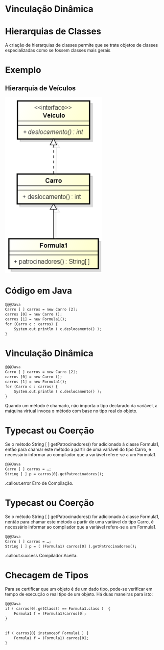 <!SLIDE section center>
# Vinculação Dinâmica

<!SLIDE>
# Hierarquias de Classes

A criação de hierarquias de classes permite que se trate objetos de classes especializadas como se fossem classes mais gerais.

<!SLIDE>
# Exemplo
## Hierarquia de Veículos

![.fancyborder](_images/hierarquia_veiculos.png)



<!SLIDE>
# Código em Java

    @@@Java
    Carro [ ] carros = new Carro [2];
    carros [0] = new Carro ();
    carros [1] = new Formula1();
    for (Carro c : carros) {
	    System.out.println ( c.deslocamento() );
    }
    
    
<!SLIDE>
# Vinculação Dinâmica

    @@@Java
    Carro [ ] carros = new Carro [2];
    carros [0] = new Carro ();
    carros [1] = new Formula1();
    for (Carro c : carros) {
	    System.out.println ( c.deslocamento() );
    }

Quando um método é chamado, não importa o tipo declarado da variável, a máquina virtual invoca o método com base no tipo real do objeto.


<!SLIDE>
# Typecast ou Coerção

Se o método String [ ] getPatrocinadores() for adicionado à classe Formula1, então para chamar este método a partir de uma variável do tipo Carro, é necessário informar ao compilador que a variável refere-se a um Formula1.

    @@@Java
    Carro [ ] carros = …;
    String [ ] p = carros[0].getPatrocinadores();

.callout.error Erro de Compilação.


<!SLIDE>
# Typecast ou Coerção

Se o método String [ ] getPatrocinadores() for adicionado à classe Formula1, nentão para chamar este método a partir de uma variável do tipo Carro, é necessário informar ao compilador que a variável refere-se a um Formula1.

    @@@Java
    Carro [ ] carros = …;
    String [ ] p = ( (Formula1) carros[0] ).getPatrocinadores();

.callout.success Compilador Aceita.


<!SLIDE>
# Checagem de Tipos

Para se certificar que um objeto é de um dado tipo, pode-se verificar em tempo de execução o real tipo de um objeto. Há duas maneiras para isto:

    @@@Java
    if ( carros[0].getClass() == Formula1.class )‏  { 
        Formula1 f = (Formula1)carros[0]; 
    } 


    if ( carros[0] instanceof Formula1 )‏ { 
        Formula1 f = (Formula1) carros[0]; 
    } 


